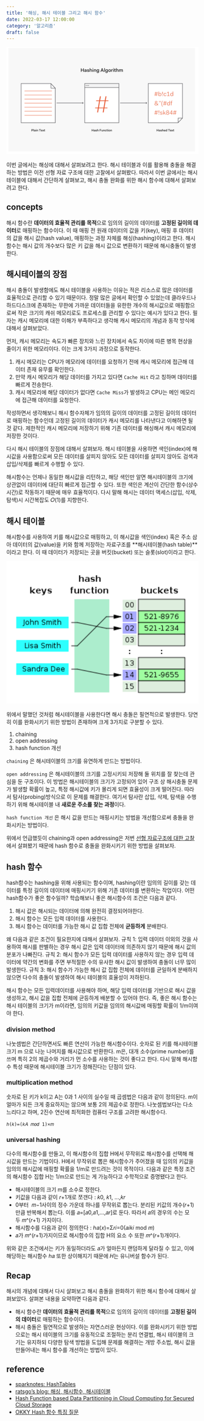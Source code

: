 ```yaml
---
title: '해싱, 해시 테이블 그리고 해시 함수'
date: 2022-03-17 12:00:00
category: '알고리즘'
draft: false
---
```


<div align="center">
  <img src="../../assets/Hash/Hash1.png">
</div>

이번 글에서는 해싱에 대해서 살펴보려고 한다. 해시 테이블과 이를 활용해 충돌을 해결하는 방법은 이전 선형 자료 구조에 대한 고찰에서 살펴봤다. 따라서 이번 글에서는 해시테이블에 대해서 간단하게 살펴보고, 해시 충돌 완화를 위한 해시 함수에 대해서 살펴보려고 한다.

## concepts

해시 함수란 **데이터의 효율적 관리를 목적**으로 임의의 길이의 데이터를 **고정된 길이의 데이터**로 매핑하는 함수이다. 이 때 매핑 전 원래 데이터의 값을 키(key), 매핑 후 데이터의 값을 해시 값(hash value), 매핑하는 과정 자체를 해싱(hashing)이라고 한다. 해시함수는 해시 값의 개수보다 많은 키 값을 해시 값으로 변환하기 때문에 해시충돌이 발생한다.

## 해시테이블의 장점

해시 충돌이 발생함에도 해시 테이블을 사용하는 이유는 적은 리소스로 많은 데이터를 효율적으로 관리할 수 있기 때문이다. 정말 많은 글에서 확인할 수 있었는데 클라우드나 하드디스크에 존재하는 무한에 가까운 데이터들을 유한한 개수의 해시값으로 매핑함으로써 작은 크기의 캐쉬 메모리로도 프로세스를 관리할 수 있다는 예시가 있다고 한다. 필자는 캐시 메모리에 대한 이해가 부족하다고 생각해 캐시 메모리의 개념과 동작 방식에 대해서 살펴보았다.

먼저, 캐시 메모리는 속도가 빠른 장치와 느린 장치에서 속도 차이에 따른 병목 현상을 줄이기 위한 메모리이다. 이는 크게 3가지 과정으로 동작한다.

1. 캐시 메모리는 CPU가 메모리에 데이터를 요청하기 전에 캐시 메모리에 접근해 데이터 존재 유무를 확인한다.
2. 만약 캐시 메모리가 해당 데이터를 가지고 있다면 `Cache Hit` 라고 칭하며 데이터를 빠르게 전송한다.
3. 캐시 메모리에 해당 데이터가 없다면 `Cache Miss`가 발생하고 CPU는 메인 메모리에 접근해 데이터를 요청한다.

작성하면서 생각해보니 해시 함수자체가 임의의 길이의 데이터를 고정된 길이의 데이터로 매핑하는 함수인데 고정된 길이의 데이터가 캐시 메모리를 나타낸다고 이해하면 될 것 같다. 제한적인 캐시 메모리에 저장하기 위해 기존 데이터를 해싱해서 캐시 메모리에 저장한 것이다.

다시 해시 테이블의 장점에 대해서 살펴보자. 해시 테이블을 사용하면 색인(index)에 해시값을 사용함으로써 모든 데이터를 살피지 않아도 모든 데이터를 살피지 않아도 검색과 삽입/삭제를 빠르게 수행할 수 있다.

해시함수는 언제나 동일한 해시값을 리턴하고, 해당 색인만 알면 해시테이블의 크기에 상관없이 데이터에 대단히 빠르게 접근할 수 있다. 또한 색인은 계산이 간단한 함수(상수시간)로 작동하기 때문에 매우 효율적이다. 다시 말해 해시는 데이터 액세스(삽입, 삭제, 탐색)시 시간복잡도 𝑂(1)를 지향한다.

## 해시 테이블

해시함수를 사용하여 키를 해시값으로 매핑하고, 이 해시값을 색인(index) 혹은 주소 삼아 데이터의 값(value)을 키와 함께 저장하는 자료구조를 **해시테이블(hash table)**이라고 한다. 이 때 데이터가 저장되는 곳을 버킷(bucket) 또는 슬롯(slot)이라고 한다.

<div align="center">
  <img src="../../assets/Hash/Hash2.png">
</div>

위에서 말했던 것처럼 해시테이블을 사용한다면 해시 충돌은 필연적으로 발생한다. 당연히 이를 완화시키기 위한 방법이 존재하며 크게 3가지로 구분할 수 있다.

1. chaining
2. open addressing
3. hash function 개선

`chaining` 은 해시테이블의 크기를 유연하게 만드는 방법이다.

`open addressing` 은 해시테이블의 크기를 고정시키되 저장해 둘 위치를 잘 찾는데 관심을 둔 구조이다. 이 방법은 해시테이블의 크기가 고정되어 있어 구조 상 해시충돌 문제가 발생할 확률이 높고, 특정 해시값에 키가 몰리게 되면 효율성이 크게 떨어진다. 따라서 탐사(probing)방식으로 이 문제를 해결한다. 여기서 탐사란 삽입, 삭제, 탐색을 수행하기 위해 해시테이블 내 **새로운 주소를 찾는 과정**이다.

`hash function 개선` 은 해시 값을 만드는 매핑시키는 방법을 개선함으로써 충돌을 완화시키는 방법이다.

위에서 언급했듯이 chaining과 open addressing은 저번 [선형 자료구조에 대한 고찰](https://ingong.github.io/%EC%9E%90%EB%A3%8C%EA%B5%AC%EC%A1%B0/%EC%9E%90%EB%A3%8C%EA%B5%AC%EC%A1%B0%EC%97%90%20%EB%8C%80%ED%95%9C%20%EA%B3%A0%EC%B0%B0/)에서 살펴봤기 때문에 hash 함수로 충돌을 완화시키기 위한 방법을 살펴보자.

## hash 함수

hash함수는 hashing을 위해 사용되는 함수이며, hashing이란 임의의 길이를 갖는 데이터를 특정 길이의 데이터에 매핑시키기 위해 기존 데이터를 변환하는 작업이다. 어떤 hash함수가 좋은 함수일까? 학습해보니 좋은 해시함수의 조건은 다음과 같다.

1. 해시 값은 해시되는 데이터에 의해 완전히 결정되어야한다.
2. 해시 함수는 모든 입력 데이터를 사용한다.
3. 해시 함수는 데이터를 가능한 해시 값 집합 전체에 **균등하게** 분배한다.

왜 다음과 같은 조건이 필요한지에 대해서 살펴보자. 규칙 1: 입력 데이터 이외의 것을 사용하여 해시를 판별하는 경우 해시 값은 입력 데이터에 의존하지 않기 때문에 해시 값의 분포가 나빠진다. 규칙 2: 해시 함수가 모든 입력 데이터를 사용하지 않는 경우 입력 데이터에 약간의 변화를 주면 부적절한 수의 유사한 해시 값이 발생하여 충돌이 너무 많이 발생한다. 규칙 3: 해시 함수가 가능한 해시 값 집합 전체에 데이터를 균일하게 분배하지 않으면 다수의 충돌이 발생하여 해시 테이블의 효율성이 저하된다.

해시 함수는 모든 입력데이터를 사용해야 하며, 해당 입력 데이터를 기반으로 해시 값을 생성하고, 해시 값을 집합 전체에 균등하게 배분할 수 있어야 한다. 즉, 좋은 해시 함수는 해시 테이블의 크기가 m이라면, 임의의 키값을 임의의 해시값에 매핑할 확률이 1/m이여야 한다.

### division method

나눗셈법은 간단하면서도 빠른 연산이 가능한 해시함수이다. 숫자로 된 키를 해시테이블 크기 m 으로 나눈 나머지를 해시값으로 반환한다. m은, 대개 소수(prime number)를 쓰며 특히 2의 제곱수와 거리가 먼 소수를 사용하는 것이 좋다고 한다. 다시 말해 해시함수 특성 때문에 해시테이블 크기가 정해진다는 단점이 있다.

### multiplication method

숫자로 된 키가 k이고 A는 0과 1 사이의 실수일 때 곱셈법은 다음과 같이 정의된다. m이 얼마가 되든 크게 중요하지는 않으며 보통 2의 제곱수로 정한다. 나눗셈법보다는 다소 느리다고 하며, 2진수 연산에 최적화한 컴퓨터 구조를 고려한 해시함수다.

```tsx
ℎ(𝑘)=(𝑘𝐴 𝑚𝑜𝑑 1)×𝑚
```

### universal hashing

다수의 해시함수를 만들고, 이 해시함수의 집합 H에서 무작위로 해시함수를 선택해 해시값을 만드는 기법이다. H에서 무작위로 뽑은 해시함수가 주어졌을 때 임의의 키값을 임의의 해시값에 매핑할 확률을 1/m로 만드려는 것이 목적이다. 다음과 같은 특정 조건의 해시함수 집합 H는 1/m으로 만드는 게 가능하다고 수학적으로 증명됐다고 한다.

- 해시테이블의 크기 m를 소수로 정한다.
- 키값을 다음과 같이 𝑟+1개로 쪼갠다 : 𝑘0, 𝑘1, …,𝑘𝑟
- 0부터  𝑚−1사이의 정수 가운데 하나를 무작위로 뽑는다. 분리된 키값의 개수(𝑟+1)만큼 반복해서 뽑는다. 이를 𝑎=[𝑎0,𝑎1,…,𝑎𝑟]로 둔다. 따라서 𝑎의 경우의 수는 모두 𝑚^(𝑟+1) 가지이다.
- 해시함수를 다음과 같이 정의한다 : ℎ𝑎(𝑥)=Σ𝑟𝑖=0(𝑎𝑖𝑘𝑖 mod 𝑚)
- 𝑎가 𝑚^(𝑟+1)가지이므로 해시함수의 집합 H의 요소 수 또한 𝑚^(𝑟+1)개이다.

위와 같은 조건에서는 키가 동일하더라도 𝑎가 얼마든지 랜덤하게 달라질 수 있고, 이에 해당하는 해시함수 ℎ𝑎 또한 상이해지기 때문에 𝐻는 유니버설 함수가 된다.

## Recap

해시의 개념에 대해서 다시 살펴보고 해시 충돌을 완화하기 위한 해시 함수에 대해서 살펴보았다. 살펴본 내용을 요약하면 다음과 같다.

- 해시 함수란 **데이터의 효율적 관리를 목적**으로 임의의 길이의 데이터를 **고정된 길이의 데이터**로 매핑하는 함수이다.
- 해시 충돌은 필연적으로 발생하는 자연스러운 현상이다. 이를 완화시키기 위한 방법으로는 해시 테이블의 크기를 유동적으로 조절하는 분리 연결법, 해시 테이블의 크기는 유지하되 다양한 탐색 방법을 도입해 문제를 해결하는 개방 주소법, 해시 값을 만들어내는 해시 함수를 개선하는 방법이 있다.

## reference

- [sparknotes: HashTables](https://www.sparknotes.com/cs/searching/hashtables/section2/)
- [ratsgo’s blog: 해싱, 해시함수, 해시테이블](https://ratsgo.github.io/data%20structure&algorithm/2017/10/25/hash/)
- [Hash Function based Data Partitioning in Cloud Computing for
  Secured Cloud Storage](https://www.researchgate.net/publication/318880320_Hash_Function_based_Data_Partitioning_in_Cloud_Computing_for_Secured_Cloud_Storage)
- [OKKY Hash 함수 특징 질문](https://okky.kr/article/882510)

